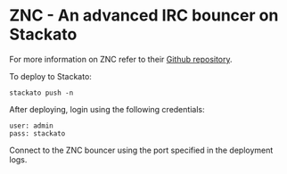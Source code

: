 ZNC - An advanced IRC bouncer on Stackato
=========================================
For more information on ZNC refer to their [Github repository](https://github.com/znc/znc).

To deploy to Stackato:

    stackato push -n

After deploying, login using the following credentials:

    user: admin
    pass: stackato

Connect to the ZNC bouncer using the port specified in the deployment logs.
